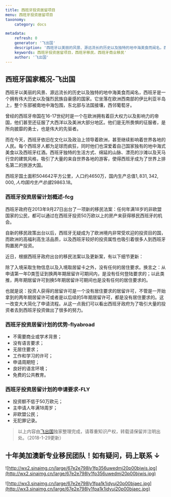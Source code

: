 ```yaml
---
title: 西班牙投资居留项目
menu: 西班牙投资居留项目
taxonomy:
    category: docs

metadata:
    refresh: 0
    generator: '飞出国'
    description: '西班牙以美丽的风景、源远流长的历史以及独特的地中海美食而闻名，西班牙是一个拥有伟大历史以及强烈民族自豪感的国家。它坐落在欧洲西南部的伊比利亚半岛上，整个东部被南地中海包围，东北部与法国接壤，西邻葡萄牙。西班牙投资居留项目，投资者可以购买房产获得西班牙居留许可，没有语言要求，没有居住要求，申请流程大大简化。'
    keywords: 西班牙投资居留项目，西班牙移民，西班牙商业移民'
    author: '飞出国'
---
```


## 西班牙国家概况-飞出国

西班牙以美丽的风景、源远流长的历史以及独特的地中海美食而闻名，西班牙是一个拥有伟大历史以及强烈民族自豪感的国家。它坐落在欧洲西南部的伊比利亚半岛上，整个东部被南地中海包围，东北部与法国接壤，西邻葡萄牙。

曾经的西班牙帝国在16-17世纪时是一个在欧洲拥有着巨大权力以及影响力的帝国，他们甚至还征服了大西洋以及美洲大部分地区。他们是无所畏惧的征服者，是所向披靡的勇士，也是伟大的先驱者。

而在今天，西班牙依旧在文化以及政治上领导着欧洲，甚至继续影响着世界各地的人民。每个西班牙人都为足球而疯狂，同时他们也深爱着自己国家独有的地中海式美食以及西班牙红酒。西班牙独特的生活方式、绵延的山脉、漂亮的沙滩以及天马行空的建筑风格，吸引了大量的来自世界各地的游客，使得西班牙成为了世界上排名第二的旅游大国。

西班牙国土面积504642平方公里，人口约4650万，国内生产总值$1,831,342,000,人均国内生产总值$29863.18。

### 西班牙投资居留计划概述-fcg

西班牙政府在2013年9月27日出台了一项新的移民法案：任何年满18岁的非欧盟国家的公民，都可以通过在西班牙投资50万欧以上的房产来获得移民西班牙的机会。

自新的移民政策出台以后，西班牙无疑成为了欧洲境内非常受欢迎的投资目的国，而欧洲的高福利高生活品质，以及西班牙较好的投资属性也吸引着很多人到西班牙购置房产投资。

近日，根据西班牙政府出台的移民法案以及更新案，有以下细节更新：

除了入境采取生物信息以及入境取居留卡之外，没有任何的居住要求。换言之：从申请第一年D类签证到换两年期居留许可期间内，是没有任何登陆要求的；以此类推，两年期居留许可到换5年期居留许可期间也是没有任何的居住要求的。

也就是说：投资人获得的居留许可是一个没有居住要求的居留许可，不管是一开始拿到的两年期居留许可或者是以后续的5年期居留许可，都是没有居住要求的。这一改变大大简化了申请流程。从这一点我们可以看出西班牙政府为了吸引大量的投资者去到西班牙投资做出了很多的努力。

### 西班牙投资居留计划的优势-flyabroad

* 不需要商业或学术背景；
* 没有语言要求；
* 无居住要求；
* 工作和学习的许可；
* 申请周期短；
* 良好的语言环境；
* 免费的公共教育。

### 西班牙投资居留计划的申请要求-FLY

* 投资额不低于50万欧元；
* 主申请人年满18周岁；
* 非欧盟公民；
* 无犯罪记录。

> 以上内容由[飞出国](flyabroad.me/contact/)独家整理完成，请尊重知识产权，转载请保留并注明出处。（2018-1-29更新）

## 十年美加澳新专业移民团队！如有疑问，码上联系 ↓ ##

![http://wx2.sinaimg.cn/large/67e2e798ly1fp356uwedmj20p00bjwis.jpg](http://wx2.sinaimg.cn/large/67e2e798ly1fp356uwedmj20p00bjwis.jpg)

![http://wx3.sinaimg.cn/large/67e2e798ly1fpa1k1idyuj20p00bjaec.jpg](http://wx3.sinaimg.cn/large/67e2e798ly1fpa1k1idyuj20p00bjaec.jpg)

[免费在线评估]:http://pg.flyabroadvisa.com/?target=blank
[联系飞出国]:http://flyabroad.me/contact/?target=blank 
[关于飞出国]:http://flyabroad.me/?target=blank


